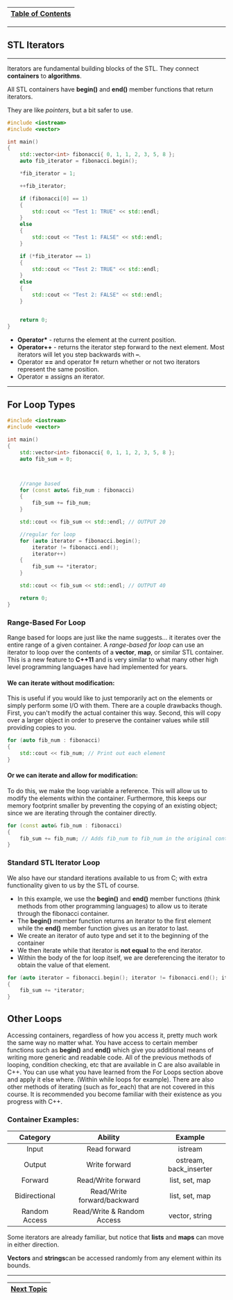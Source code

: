 |[Table of Contents](/00-Table-of-Contents.md)|
|---|

---

## STL Iterators

---

Iterators are fundamental building blocks of the STL. They connect **containers** to **algorithms**.

All STL containers have **begin\(\)** and **end\(\)** member functions that return iterators.

They are like _pointers_, but a bit safer to use.

```cpp
#include <iostream>
#include <vector>

int main()
{
    std::vector<int> fibonacci{ 0, 1, 1, 2, 3, 5, 8 };
    auto fib_iterator = fibonacci.begin();

    *fib_iterator = 1;

    ++fib_iterator;

    if (fibonacci[0] == 1)
    {
        std::cout << "Test 1: TRUE" << std::endl;
    }
    else
    {
        std::cout << "Test 1: FALSE" << std::endl;
    }

    if (*fib_iterator == 1)
    {
        std::cout << "Test 2: TRUE" << std::endl;
    }
    else
    {
        std::cout << "Test 2: FALSE" << std::endl;
    }


    return 0;
}
```

* **Operator\*** - returns the element at the current position.
* **Operator++**  - returns the iterator step forward to the next element. Most iterators will let you step backwards with **–**.
* Operator **\==** and operator **!=** return whether or not two iterators represent the same position.
* Operator **=**  assigns an iterator.

---

## For Loop Types

```cpp
#include <iostream>
#include <vector>

int main()
{
    std::vector<int> fibonacci{ 0, 1, 1, 2, 3, 5, 8 };
    auto fib_sum = 0;



    //range based
    for (const auto& fib_num : fibonacci)
    {
        fib_sum += fib_num;
    }

    std::cout << fib_sum << std::endl; // OUTPUT 20

    //regular for loop
    for (auto iterator = fibonacci.begin();
        iterator != fibonacci.end(); 
        iterator++)
    {
        fib_sum += *iterator;
    }

    std::cout << fib_sum << std::endl; // OUTPUT 40

    return 0;
}
```

### Range-Based For Loop

Range based for loops are just like the name suggests... it iterates over the entire range of a given container. A _range-based_ _for loop_ can use an iterator to loop over the contents of a **vector**, **map**, or similar STL container. This is a new feature to **C++11** and is very similar to what many other high level programming languages have had implemented for years.

#### We can iterate without modification:

This is useful if you would like to just temporarily act on the elements or simply perform some I/O with them. There are a couple drawbacks though. First, you can't modify the actual container this way. Second, this will copy over a larger object in order to preserve the container values while still providing copies to you.

```cpp
for (auto fib_num : fibonacci)
{
    std::cout << fib_num; // Print out each element
}
```

#### Or we can iterate and allow for modification:

To do this, we make the loop variable a reference. This will allow us to modify the elements within the container. Furthermore, this keeps our memory footprint smaller by preventing the copying of an existing object; since we are iterating through the container directly.

```cpp
for (const auto& fib_num : fibonacci)
{
    fib_sum += fib_num; // Adds fib_num to fib_num in the original container for the given element in range
}
```

### Standard STL Iterator Loop

We also have our standard iterations available to us from C; with extra functionality given to us by the STL of course.

* In this example, we use the **begin\(\)** and **end\(\)** member functions \(think methods from other programming languages\) to allow us to iterate through the fibonacci container. 
* The **begin\(\)** member function returns an iterator to the first element while the **end\(\)** member function gives us an iterator to  last. 
* We create an iterator of auto type and set it to the beginning of the container
* We then iterate while that iterator is **not equal** to the end iterator. 
* Within the body of the for loop itself, we are dereferencing the iterator to obtain the value of that element. 

```cpp
for (auto iterator = fibonacci.begin(); iterator != fibonacci.end(); iterator++)
{
    fib_sum += *iterator;
}
```

## Other Loops

Accessing containers, regardless of how you access it, pretty much work the same way no matter what. You have access to certain member functions such as **begin\(\)** and **end\(\)** which give you additional means of writing more generic and readable code. All of the previous methods of looping, condition checking, etc that are available in C are also available in C++. You can use what you have learned from the For Loops section above and apply it else where. \(Within while loops for example\). There are also other methods of iterating \(such as for\_each\) that are not covered in this course. It is recommended you become familiar with their existence as you progress with C++.

### Container Examples:

| Category | Ability | Example |
| :---: | :---: | :---: |
| Input | Read forward | istream |
| Output | Write forward | ostream, back\_inserter |
| Forward | Read/Write forward | list, set, map |
| Bidirectional | Read/Write forward/backward | list, set, map |
| Random Access | Read/Write & Random Access | vector, string |

Some iterators are already familiar, but notice that **lists** and **maps** can move in either direction.

**Vectors** and **strings**can be accessed randomly from any element within its bounds.

---

|[Next Topic](/ch02_Cpp_STL/2.10_stl-algorithms.md)|
|---|
